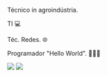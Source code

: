 Técnico in agroindústria.

TI  💻

Téc. Redes.  🌐 

Programador "Hello World".  🧑🏽‍💻

<div> 
  <a href="https://www.instagram.com/otto.jrr/" target="_blank"><img src="https://img.shields.io/badge/-Instagram-%23E4405F?style=for-the-badge&logo=instagram&logoColor=white" target="_blank"></a>
  <a href = "mailto:otaciliojr.quirino@gmail.com"><img src="https://img.shields.io/badge/-Gmail-%23333?style=for-the-badge&logo=gmail&logoColor=white" target="_blank"></a>
</div>
